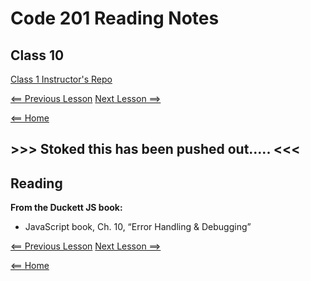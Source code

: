 # Code 201 Reading Notes

## Class 10

[Class 1 Instructor's Repo](https://github.com/codefellows/seattle-201n21/tree/master/class-01)

[<== Previous Lesson](class-09.md) [Next Lesson ==>](class-11.md)

[<== Home](README.md)

## >>> Stoked this has been pushed out..... <<<

## Reading

**From the Duckett JS book:**

- JavaScript book, Ch. 10, “Error Handling & Debugging”

[<== Previous Lesson](class-09.mdpm) [Next Lesson ==>](class-11.md)

[<== Home](README.md)

